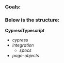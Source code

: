 ### Goals:

### Below is the structure:

**CypressTypescript**

- _cypress_
- _integration_
  - _specs_
- _page-objects_
